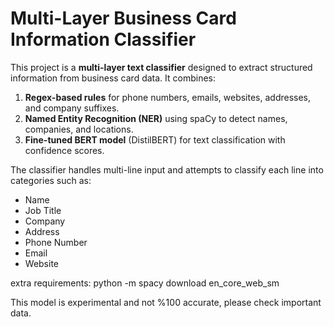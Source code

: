 # Multi-Layer Business Card Information Classifier

This project is a **multi-layer text classifier** designed to extract structured information from business card data. It combines:

1. **Regex-based rules** for phone numbers, emails, websites, addresses, and company suffixes.
2. **Named Entity Recognition (NER)** using spaCy to detect names, companies, and locations.
3. **Fine-tuned BERT model** (DistilBERT) for text classification with confidence scores.

The classifier handles multi-line input and attempts to classify each line into categories such as:

- Name
- Job Title
- Company
- Address
- Phone Number
- Email
- Website

extra requirements:
python -m spacy download en_core_web_sm

This model is experimental and not %100 accurate, please check important data.